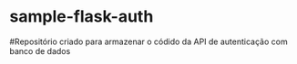 # sample-flask-auth

#Repositório criado para armazenar o códido da API de autenticação com banco de dados
